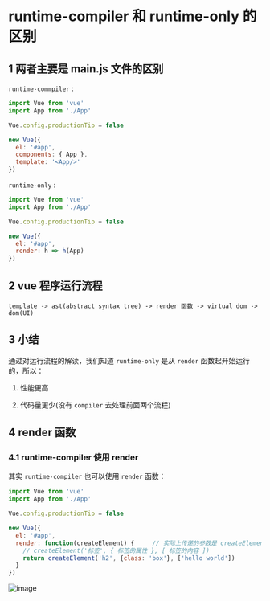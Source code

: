 # runtime-compiler 和 runtime-only 的区别

## 1 两者主要是 main.js 文件的区别

`runtime-commpiler` :

```js
import Vue from 'vue'
import App from './App'

Vue.config.productionTip = false

new Vue({
  el: '#app',
  components: { App },
  template: '<App/>'
})
```

`runtime-only` :

```js
import Vue from 'vue'
import App from './App'

Vue.config.productionTip = false

new Vue({
  el: '#app',
  render: h => h(App)
})
```

## 2 vue 程序运行流程

```
template -> ast(abstract syntax tree) -> render 函数 -> virtual dom -> dom(UI)
```

## 3 小结

通过对运行流程的解读，我们知道 `runtime-only` 是从 `render` 函数起开始运行的，所以：

1. 性能更高

2. 代码量更少(没有 `compiler` 去处理前面两个流程)

## 4 render 函数

### 4.1 runtime-compiler 使用 render

其实 `runtime-compiler` 也可以使用 `render` 函数：

```js
import Vue from 'vue'
import App from './App'

Vue.config.productionTip = false

new Vue({
  el: '#app',
  render: function(createElement) {     // 实际上传递的参数是 createElement 函数
    // createElement('标签', { 标签的属性 }, [ 标签的内容 ])
    return createElement('h2', {class: 'box'}, ['hello world'])
  }
})
```

![image](https://github.com/TomatoZ7/notes-of-tz/blob/master/frontend/images/runtime-only1.jpg)
